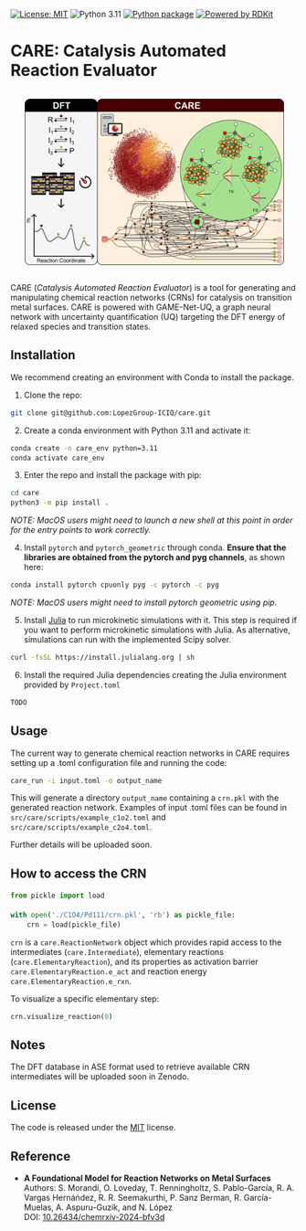 [![License: MIT](https://img.shields.io/badge/License-MIT-green.svg)](./LICENSE)
![Python 3.11](https://img.shields.io/badge/python-3.11-blue.svg)
[![Python package](https://github.com/LopezGroup-ICIQ/care/actions/workflows/python-package.yml/badge.svg)](https://github.com/LopezGroup-ICIQ/care/actions/workflows/python-package.yml)
[![Powered by RDKit](https://img.shields.io/badge/Powered%20by-RDKit-3838ff.svg?logo=data:image/png;base64,iVBORw0KGgoAAAANSUhEUgAAABAAAAAQBAMAAADt3eJSAAAABGdBTUEAALGPC/xhBQAAACBjSFJNAAB6JgAAgIQAAPoAAACA6AAAdTAAAOpgAAA6mAAAF3CculE8AAAAFVBMVEXc3NwUFP8UPP9kZP+MjP+0tP////9ZXZotAAAAAXRSTlMAQObYZgAAAAFiS0dEBmFmuH0AAAAHdElNRQfmAwsPGi+MyC9RAAAAQElEQVQI12NgQABGQUEBMENISUkRLKBsbGwEEhIyBgJFsICLC0iIUdnExcUZwnANQWfApKCK4doRBsKtQFgKAQC5Ww1JEHSEkAAAACV0RVh0ZGF0ZTpjcmVhdGUAMjAyMi0wMy0xMVQxNToyNjo0NyswMDowMDzr2J4AAAAldEVYdGRhdGU6bW9kaWZ5ADIwMjItMDMtMTFUMTU6MjY6NDcrMDA6MDBNtmAiAAAAAElFTkSuQmCC)](https://www.rdkit.org/)

# CARE: Catalysis Automated Reaction Evaluator

<div style="display: flex; justify-content: center; align-items: center;">
    <p align="center">
     <img src="./CARE_github.png" width="90%" height="90%" />
    </p>
</div>

CARE (*Catalysis Automated Reaction Evaluator*) is a tool for generating and manipulating chemical reaction networks (CRNs) for catalysis on transition metal surfaces. CARE is powered with GAME-Net-UQ, a graph neural network with uncertainty quantification (UQ) targeting the DFT energy of relaxed species and transition states.

## Installation

We recommend creating an environment with Conda to install the package.

1. Clone the repo:

```bash
git clone git@github.com:LopezGroup-ICIQ/care.git
```

2. Create a conda environment with Python 3.11 and activate it:

```bash
conda create -n care_env python=3.11
conda activate care_env
```

3. Enter the repo and install the package with pip:

```bash
cd care
python3 -m pip install . 
```

*NOTE: MacOS users might need to launch a new shell at this point in order for the entry points to work correctly.*

4. Install `pytorch` and `pytorch_geometric` through conda. **Ensure that the libraries are obtained from the pytorch and pyg channels**, as shown here:

```bash
conda install pytorch cpuonly pyg -c pytorch -c pyg
```

*NOTE: MacOS users might need to install pytorch geometric using pip.*

5. Install [Julia](https://julialang.org/) to run microkinetic simulations with it. This step is required if you want to perform microkinetic simulations with Julia. As alternative, simulations can run with the implemented Scipy solver.

```bash
curl -fsSL https://install.julialang.org | sh
```

6. Install the required Julia dependencies creating the Julia environment provided by `Project.toml`

```bash
TODO
```

## Usage

The current way to generate chemical reaction networks in CARE requires setting up a .toml configuration file and running the code:

```bash
care_run -i input.toml -o output_name
```

This will generate a directory `output_name` containing a `crn.pkl` with the generated reaction network.
Examples of input .toml files can be found in `src/care/scripts/example_c1o2.toml` and `src/care/scripts/example_c2o4.toml`.

Further details will be uploaded soon.

## How to access the CRN

```python
from pickle import load

with open('./C1O4/Pd111/crn.pkl', 'rb') as pickle_file:
    crn = load(pickle_file)
```

`crn` is a `care.ReactionNetwork` object which provides rapid access to the intermediates (`care.Intermediate`), elementary reactions (`care.ElementaryReaction`), and its properties as activation barrier `care.ElementaryReaction.e_act` and reaction energy `care.ElementaryReaction.e_rxn`.

To visualize a specific elementary step:

```python
crn.visualize_reaction(0)
```

## Notes

The DFT database in ASE format used to retrieve available CRN intermediates will be uploaded soon in Zenodo.

## License

The code is released under the [MIT](./LICENSE) license.

## Reference

- **A Foundational Model for Reaction Networks on Metal Surfaces**  
  Authors: S. Morandi, O. Loveday, T. Renningholtz, S. Pablo-García, R. A. Vargas Hernáńdez, R. R. Seemakurthi, P. Sanz Berman, R. García-Muelas, A. Aspuru-Guzik, and N. López  
  DOI: [10.26434/chemrxiv-2024-bfv3d](https://doi.org/10.26434/chemrxiv-2024-bfv3d)
